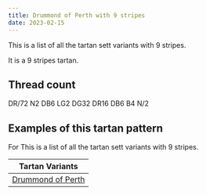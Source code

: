 ```yaml
---
title: Drummond of Perth with 9 stripes
date: 2023-02-15
---
```

This is a list of all the tartan sett variants with 9 stripes.

It is a 9 stripes tartan.


## Thread count
DR/72 N2 DB6 LG2 DG32 DR16 DB6 B4 N/2

## Examples of this tartan pattern
For This is a list of all the tartan sett variants with 9 stripes.

| Tartan Variants |
|---------------|
| [Drummond of Perth](/variants/dr/72/n2/db6/lg2/dg32/dr16/db6/b4/n/2-b4367ae-db000052-dg11450d-draa0000-lgaaaa00-naaaaaa/)||
